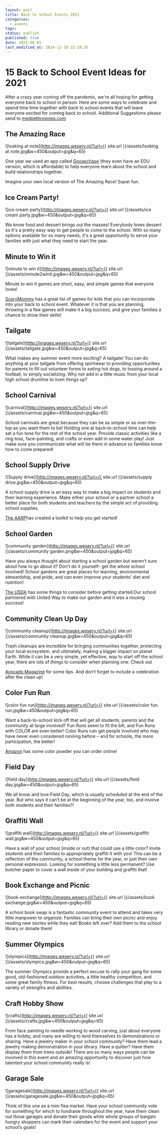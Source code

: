 ```yaml
---
layout: post
title: Back to School Events 2021
categories:
  - events
tags: 
status: publish
published: true
date: 2021-08-01
last_modified_at: 2024-12-18 22:18:35
---
```

# 15 Back to School Event Ideas for 2021

After a crazy year coming off the pandemic, we're all hoping for getting everyone back to school in person. Here are some ways to celebrate and spend time time together with back to school events that will leave everyone excited for coming back to school. Additional Suggestions please send to [me@jethrojones.com](mailto:me@jethrojones.com)

## The Amazing Race

![looking at note](http://images.weserv.nl/?url={{ site.url }}/assets/looking at note.jpg&w=450&output=jpg&q=65)

One year we used an app called [Goosechase](https://www.goosechase.com/edu) (they even have an EDU version, which is affordable) to help everyone learn about the school and build relationships together.

  

Imagine your own local version of The Amazing Race! Super fun.

  
## Ice Cream Party!

![ice cream party](http://images.weserv.nl/?url={{ site.url }}/assets/ice cream party.jpg&w=450&output=jpg&q=65)
  

We know food and dessert brings out the masses! Everybody loves dessert so it's a pretty easy way to get people to come to the school. With so many options available for so many needs, it's a great opportunity to serve your families with just what they need to start the year.

  

  

## Minute to Win it

![minute to win it](http://images.weserv.nl/?url={{ site.url }}/assets/minute2winit.jpg&w=450&output=jpg&q=65)

Minute to win it games are short, easy, and simple games that everyone loves!

[ScaryMommy](https://www.scarymommy.com/minute-to-win-it-games-for-kids/) has a great list of games for kids that you can incorporate into your back to school event. Whatever it is that you are planning, throwing in a few games will make it a big success, and give your families a chance to show their skills!

  

## Tailgate

![tailgate](http://images.weserv.nl/?url={{ site.url }}/assets/tailgate.jpg&w=450&output=jpg&q=65)  

What makes any summer event more exciting? A tailgate! You can do anything at your tailgate from offering spiritwear to providing opportunities for parents to fill out volunteer forms to eating hot dogs, to tossing around a football, to simply socializing. Why not add in a little music from your local high school drumline to liven things up?


## School Carnival


![carnival](http://images.weserv.nl/?url={{ site.url }}/assets/carnival.jpg&w=450&output=jpg&q=65)  
  

School carnivals are great because they can be as simple or as over-the-top as you want them to be! Holding one at back-to-school time can help set a fun tone for the rest of the school year. Provide classic activities like a ring toss, face-painting, and crafts or even add in some water play! Just make sure you communicate what will be there in advance so families know how to come prepared!

## School Supply Drive

  ![Supply drive](http://images.weserv.nl/?url={{ site.url }}/assets/supply drive.jpg&w=450&output=jpg&q=65)

A school supply drive is an easy way to make a big impact on students and their learning experience. Make either your school or a partner school a better place for both students and teachers by the simple act of providing school supplies.

[The AARP](https://createthegood.aarp.org/volunteer-guides/hold-school-supply-drive.html)has created a toolkit to help you get started!




## School Garden
![community garden](http://images.weserv.nl/?url={{ site.url }}/assets/community garden.png&w=450&output=jpg&q=65)

  

Have you always thought about starting a school garden but weren’t sure about how to go about it? Don’t do it yourself- get the whole school involved! School gardens are great places for learning, environmental stewardship, and pride, and can even improve your students’ diet and nutrition!

[The USDA](https://www.usda.gov/media/blog/2013/08/13/start-school-garden-heres-how) has some things to consider before getting started.Our school partnered with United Way to make our garden and it was a rousing success!


## Community Clean Up Day

![community cleanup](http://images.weserv.nl/?url={{ site.url }}/assets/community cleanup.jpg&w=450&output=jpg&q=65)

Trash cleanups are incredible for bringing communities together, protecting your local ecosystem, and ultimately, making a bigger impact on planet Earth. While it can be a very simple, yet effective, way to start off the school year, there are lots of things to consider when planning one. Check out

[Avocado Magazine](https://magazine.avocadogreenmattress.com/how-to-organize-a-community-cleanup-in-your-area/) for some tips. And don’t forget to include a celebration after the clean up!

## Color Fun Run

![color fun run](http://images.weserv.nl/?url={{ site.url }}/assets/color fun run.jpg&w=450&output=jpg&q=65)  

Want a back-to-school kick off that will get all students, parents and the community at large involved? Fun Runs seem to fit the bill, and Fun Runs with COLOR are even better! Color Runs can get people involved who may have never even considered running before – and for schools, the more participation, the better!

[Amazon](https://www.amazon.com/Holi-Powder-Chameleon-Colors-Authentic/dp/B06XCJYJVW/ref=sr_1_11?dchild=1&keywords=colored+powder&qid=1626848245&sr=8-11) has some color powder you can order online!


## Field Day
![field day](http://images.weserv.nl/?url={{ site.url }}/assets/field day.jpg&w=450&output=jpg&q=65)


We all know and love Field Day, which is usually scheduled at the end of the year. But who says it can’t be at the beginning of the year, too, and involve both students and their families?!


## Graffiti Wall


![graffiti wall](http://images.weserv.nl/?url={{ site.url }}/assets/graffiti wall.jpg&w=450&output=jpg&q=65)
  

Have a wall of your school (inside or out) that could use a little color? Invite students and their families to appropriately graffiti it with you! This can be a reflection of the community, a school theme for the year, or just their own personal expression. Looking for something a little less permanent? Use butcher paper to cover a wall inside of your building and graffiti that!

## Book Exchange and Picnic


![book exchange](http://images.weserv.nl/?url={{ site.url }}/assets/book exchange.jpg&w=450&output=jpg&q=65)
  

A school book swap is a fantastic community event to attend and takes very little manpower to organize. Families can bring their own picnic and enjoy reading new stories while they eat! Books left over? Add them to the school library or donate them!

## Summer Olympics

  
![olympics](http://images.weserv.nl/?url={{ site.url }}/assets/olympics.jpg&w=450&output=jpg&q=65)

The summer Olympics provide a perfect excuse to rally your gang for some good, old-fashioned outdoor activities, a little healthy competition, and some great family fitness. For best results, choose challenges that play to a variety of strengths and abilities.


## Craft Hobby Show

![crafts](http://images.weserv.nl/?url={{ site.url }}/assets/crafts.jpg&w=450&output=jpg&q=65)  

From face painting to needle working to wood carving, just about everyone has a hobby, and many are willing to lend themselves to demonstrations or sharing. Have a jewelry maker in your school community? Have them lead a jewelry making demonstration in your library. Have a quilter? Have them display them from trees outside! There are so many ways people can be involved in this event and an amazing opportunity to discover just how talented your school community really is!



## Garage Sale

![garagesale](http://images.weserv.nl/?url={{ site.url }}/assets/garagesale.jpg&w=450&output=jpg&q=65)

Think of this one as a mini flea market. Have your school community vote for something for which to fundraise throughout the year, have them clean out those garages and donate their goods while whole groups of bargain hungry shoppers can mark their calendars for the event and support your school’s goals!
